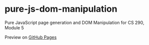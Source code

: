 # pure-js-dom-manipulation

Pure JavaScript page generation and DOM Manipulation for CS 290, Module 5

Preview on [GitHub Pages](https://pfohlj.github.io/pure-js-dom-manipulation/)
